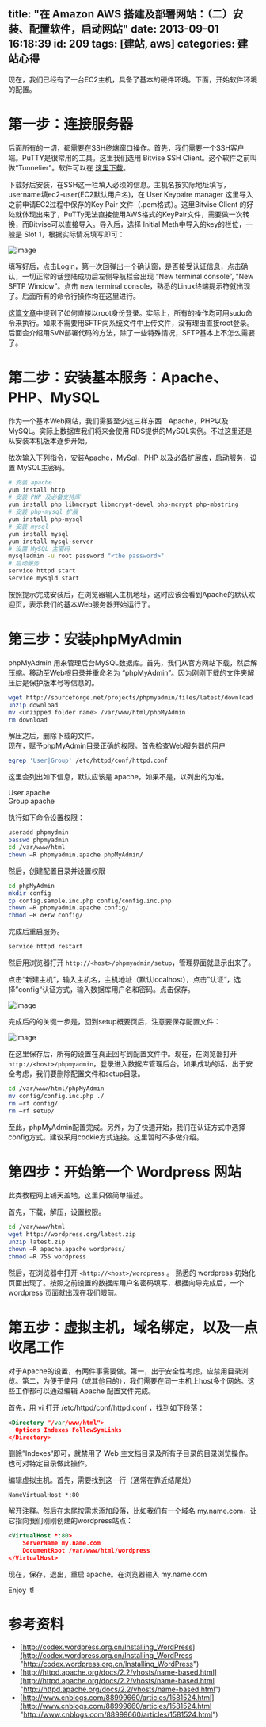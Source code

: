 title: "在 Amazon AWS 搭建及部署网站：（二）安装、配置软件，启动网站"
date: 2013-09-01 16:18:39
id: 209
tags: [建站, aws]
categories: 建站心得
---

现在，我们已经有了一台EC2主机，具备了基本的硬件环境。下面，开始软件环境的配置。

# 第一步：连接服务器

后面所有的一切，都需要在SSH终端窗口操作。首先，我们需要一个SSH客户端。PuTTY是很常用的工具。这里我们选用 Bitvise SSH Client。这个软件之前叫做“Tunnelier”。软件可以在 [这里下载](http://www.bitvise.com/ssh-client-download)。

下载好后安装，在SSH这一栏填入必须的信息。主机名按实际地址填写，username填ec2-user(EC2默认用户名)，在 User Keypaire manager 这里导入之前申请EC2过程中保存的Key Pair 文件（.pem格式）。这里Bitvise Client 的好处就体现出来了，PuTTy无法直接使用AWS格式的KeyPair文件，需要做一次转换，而Bitvise可以直接导入。导入后，选择 Initial Meth中导入的key的栏位，一般是 Slot 1，根据实际情况填写即可：

![image](http://static.catxn.zongbutech.com/images/aws_04.png-o)

填写好后，点击Login，第一次回弹出一个确认窗，是否接受认证信息，点击确认，一切正常的话登陆成功后左侧导航栏会出现 “New terminal console”, “New SFTP Window”。点击 new terminal console，熟悉的Linux终端提示符就出现了。后面所有的命令行操作均在这里进行。

[这篇文章](http://calebogden.com/wordpress-on-linux-in-the-amazon-cloud-with-mac)中提到了如何直接以root身份登录。实际上，所有的操作均可用sudo命令来执行。如果不需要用SFTP向系统文件中上传文件，没有理由直接root登录。后面会介绍用SVN部署代码的方法，除了一些特殊情况，SFTP基本上不怎么需要了。

<!--more-->

# 第二步：安装基本服务：Apache、PHP、MySQL

作为一个基本Web网站，我们需要至少这三样东西：Apache，PHP以及 MySQL。实际上数据库我们将来会使用 RDS提供的MySQL实例。不过这里还是从安装本机版本逐步开始。

依次输入下列指令，安装Apache，MySql，PHP 以及必备扩展库，启动服务，设置 MySQL主密码。

``` bash
# 安装 apache      
yum install http       
# 安装 PHP 及必备支持库       
yum install php libmcrypt libmcrypt-devel php-mcrypt php-mbstring       
# 安装 php-mysql 扩展       
yum install php-mysql       
# 安装 mysql       
yum install mysql       
yum install mysql-server       
# 设置 MySQL 主密码       
mysqladmin -u root password "<the password>"      
# 启动服务       
service httpd start       
service mysqld start  
```

按照提示完成安装后，在浏览器输入主机地址，这时应该会看到Apache的默认欢迎页，表示我们的基本Web服务器开始运行了。

# 第三步：安装phpMyAdmin

phpMyAdmin 用来管理后台MySQL数据库。首先，我们从官方网站下载，然后解压缩。移动至Web根目录并重命名为 “phpMyAdmin”。因为刚刚下载的文件夹解压后是保护版本号等信息的。

``` bash
wget http://sourceforge.net/projects/phpmyadmin/files/latest/download      
unzip download       
mv <unzipped folder name> /var/www/html/phpMyAdmin       
rm download  
```

解压之后，删除下载的文件。    
现在，赋予phpMyAdmin目录正确的权限。首先检查Web服务器的用户
``` bash
egrep 'User|Group' /etc/httpd/conf/httpd.conf   
```

这里会列出如下信息，默认应该是 apache，如果不是，以列出的为准。

User apache    
Group apache

执行如下命令设置权限：
``` bash
useradd phpmydmin      
passwd phpmyadmin       
cd /var/www/html       
chown –R phpmyadmin.apache phpMyAdmin/  
```

然后，创建配置目录并设置权限
```bash
cd phpMyAdmin      
mkdir config       
cp config.sample.inc.php config/config.inc.php       
chown –R phpmyadmin.apache config/       
chmod –R o+rw config/  
```

完成后重启服务。
``` bash
service httpd restart 
```

然后用浏览器打开 `http://<host>/phpmyadmin/setup`，管理界面就显示出来了。

点击“新建主机”，输入主机名，主机地址（默认localhost），点击”认证“，选择”config“认证方式，输入数据库用户名和密码。点击保存。

![image](http://static.catxn.zongbutech.com/images/aws_05.png-o)

完成后的的关键一步是，回到setup概要页后，注意要保存配置文件：

![image](http://static.catxn.zongbutech.com/images/aws_06.png-o)

在这里保存后，所有的设置在真正回写到配置文件中。现在，在浏览器打开 `http://<host>/phpmyadmin`，登录进入数据库管理后台。如果成功的话，出于安全考虑，我们要删除配置文件和setup目录。

```bash
cd /var/www/html/phpMyAdmin      
mv config/config.inc.php ./       
rm –rf config/       
rm –rf setup/  
```

至此，phpMyAdmin配置完成。另外，为了快速开始，我们在认证方式中选择config方式。建议采用cookie方式连接。这里暂时不多做介绍。

# 第四步：开始第一个 Wordpress 网站

此类教程网上铺天盖地，这里只做简单描述。

首先，下载，解压，设置权限。

``` bash
cd /var/www/html      
wget http://wordpress.org/latest.zip       
unzip latest.zip       
chown –R apache.apache wordpress/       
chmod –R 755 wordpress
```

然后，在浏览器中打开 `<http://<host>/wordpress` 。
熟悉的 wordpress 初始化页面出现了。按照之前设置的数据库用户名密码填写，根据向导完成后，一个 wordpress 页面就出现在我们眼前。

# 第五步：虚拟主机，域名绑定，以及一点收尾工作

对于Apache的设置，有两件事需要做。第一，出于安全性考虑，应禁用目录浏览。第二，为便于使用（或其他目的），我们需要在同一主机上host多个网站。这些工作都可以通过编辑 Apache 配置文件完成。

首先，用 vi 打开 /etc/httpd/conf/httpd.conf ，找到如下段落：
```xml
<Directory "/var/www/html">  
  Options Indexes FollowSymLinks  
</Directory>
```

删除”Indexes“即可，就禁用了 Web 主文档目录及所有子目录的目录浏览操作。也可对特定目录做此操作。

编辑虚拟主机。首先，需要找到这一行（通常在靠近结尾处）

`NameVirtualHost *:80`

解开注释。然后在末尾按需求添加段落，比如我们有一个域名 my.name.com，让它指向我们刚刚创建的wordpress站点：

```xml
<VirtualHost *:80>
    ServerName my.name.com
    DocumentRoot /var/www/html/wordpress
</VirtualHost>
```

现在，保存，退出，重启 apache。在浏览器输入 my.name.com   

Enjoy it!

# 参考资料

- [http://codex.wordpress.org.cn/Installing_WordPress](http://codex.wordpress.org.cn/Installing_WordPress "http://codex.wordpress.org.cn/Installing_WordPress")    
- [http://httpd.apache.org/docs/2.2/vhosts/name-based.html](http://httpd.apache.org/docs/2.2/vhosts/name-based.html "http://httpd.apache.org/docs/2.2/vhosts/name-based.html")    
- [http://www.cnblogs.com/88999660/articles/1581524.html](http://www.cnblogs.com/88999660/articles/1581524.html "http://www.cnblogs.com/88999660/articles/1581524.html")